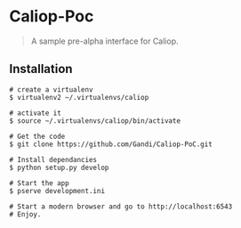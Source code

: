 Caliop-Poc
==========

> A sample pre-alpha interface for Caliop.

## Installation

```shell
# create a virtualenv
$ virtualenv2 ~/.virtualenvs/caliop

# activate it
$ source ~/.virtualenvs/caliop/bin/activate

# Get the code
$ git clone https://github.com/Gandi/Caliop-PoC.git

# Install dependancies
$ python setup.py develop

# Start the app
$ pserve development.ini

# Start a modern browser and go to http://localhost:6543
# Enjoy.
